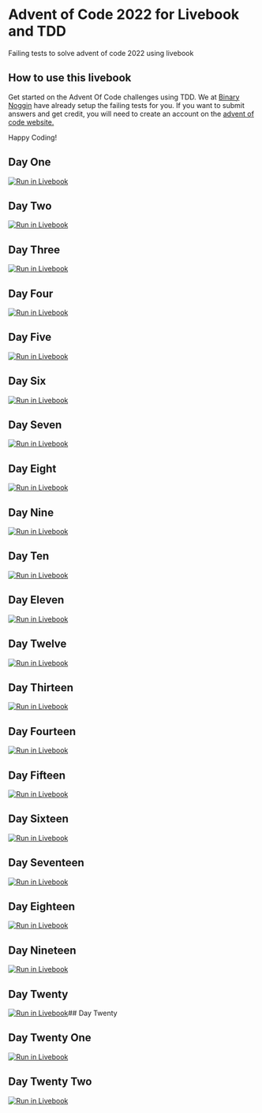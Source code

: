 # Advent of Code 2022 for Livebook and TDD
Failing tests to solve advent of code 2022 using livebook
## How to use this livebook

Get started on the Advent Of Code challenges using TDD. We at [Binary Noggin](https://binarynoggin.com/) have already setup the failing tests for you. If you want to submit answers and get credit, you will need to create an account on the [advent of code website.](https://adventofcode.com/)

Happy Coding!

## Day One
[![Run in Livebook](https://livebook.dev/badge/v1/blue.svg)](https://livebook.dev/run?url=https://github.com/BinaryNoggin/advent-of-code-2022-for-livebook-tdd/blob/main/livebooks/advent_of_code_2022_day_1_tdd_elixir_binary_noggin.livemd)
## Day Two
[![Run in Livebook](https://livebook.dev/badge/v1/blue.svg)](https://livebook.dev/run?url=https://github.com/BinaryNoggin/advent-of-code-2022-for-livebook-tdd/blob/main/livebooks/advent_of_code_2022_day_2_tdd_elixir_binary_noggin.livemd)
## Day Three
[![Run in Livebook](https://livebook.dev/badge/v1/blue.svg)](https://livebook.dev/run?url=https://github.com/BinaryNoggin/advent-of-code-2022-for-livebook-tdd/blob/main/livebooks/advent_of_code_2022_day_3_tdd_elixir_binary_noggin.livemd)
## Day Four
[![Run in Livebook](https://livebook.dev/badge/v1/blue.svg)](https://livebook.dev/run?url=https://github.com/BinaryNoggin/advent-of-code-2022-for-livebook-tdd/blob/main/livebooks/advent_of_code_2022_day_4_tdd_elixir_binary_noggin.livemd)
## Day Five
[![Run in Livebook](https://livebook.dev/badge/v1/blue.svg)](https://livebook.dev/run?url=https://github.com/BinaryNoggin/advent-of-code-2022-for-livebook-tdd/blob/main/livebooks/advent_of_code_2022_day_5_for_tdd_elixir_binary_noggin.livemd)
## Day Six
[![Run in Livebook](https://livebook.dev/badge/v1/blue.svg)](https://livebook.dev/run?url=https://github.com/BinaryNoggin/advent-of-code-2022-for-livebook-tdd/blob/main/livebooks/advent_of_code_2022_day_6_tdd_elixir_binary_noggin.livemd)
## Day Seven
[![Run in Livebook](https://livebook.dev/badge/v1/blue.svg)](https://livebook.dev/run?url=https://github.com/BinaryNoggin/advent-of-code-2022-for-livebook-tdd/blob/main/livebooks/advent_of_code_2022_day_7_tdd_elixir_binary_noggin.livemd)
## Day Eight
[![Run in Livebook](https://livebook.dev/badge/v1/blue.svg)](https://livebook.dev/run?url=https://github.com/BinaryNoggin/advent-of-code-2022-for-livebook-tdd/blob/main/livebooks/advent_of_code_2022_day_8_tdd_elixir_binary_noggin.livemd)
## Day Nine
[![Run in Livebook](https://livebook.dev/badge/v1/blue.svg)](https://livebook.dev/run?url=https://github.com/BinaryNoggin/advent-of-code-2022-for-livebook-tdd/blob/main/livebooks/advent_of_code_2022_day_9_tdd_elixir_binary_noggin.livemd)
## Day Ten
[![Run in Livebook](https://livebook.dev/badge/v1/blue.svg)](https://livebook.dev/run?url=https://github.com/BinaryNoggin/advent-of-code-2022-for-livebook-tdd/blob/main/livebooks/advent_of_code_2022_day_10_tdd_elixir_binary_noggin.livemd)
## Day Eleven
[![Run in Livebook](https://livebook.dev/badge/v1/blue.svg)](https://livebook.dev/run?url=https://github.com/BinaryNoggin/advent-of-code-2022-for-livebook-tdd/blob/main/livebooks/advent_of_code_2022_day_11_tdd_elixir_binary_noggin.livemd)
## Day Twelve
[![Run in Livebook](https://livebook.dev/badge/v1/blue.svg)](https://livebook.dev/run?url=https://github.com/BinaryNoggin/advent-of-code-2022-for-livebook-tdd/blob/main/livebooks/advent_of_code_2022_day_12_tdd_elixir_binary_noggin.livemd)
## Day Thirteen
[![Run in Livebook](https://livebook.dev/badge/v1/blue.svg)](https://livebook.dev/run?url=https://github.com/BinaryNoggin/advent-of-code-2022-for-livebook-tdd/blob/main/livebooks/advent_of_code_2022_day_13_tdd_elixir_binary_noggin.livemd)
## Day Fourteen
[![Run in Livebook](https://livebook.dev/badge/v1/blue.svg)](https://livebook.dev/run?url=https://github.com/BinaryNoggin/advent-of-code-2022-for-livebook-tdd/blob/main/livebooks/advent_of_code_2022_day_14_tdd_elixir_binary_noggin.livemd)
## Day Fifteen
[![Run in Livebook](https://livebook.dev/badge/v1/blue.svg)](https://livebook.dev/run?url=https://github.com/BinaryNoggin/advent-of-code-2022-for-livebook-tdd/blob/main/livebooks/advent_of_code_2022_day_15_tdd_elixir_binary_noggin.livemd)
## Day Sixteen
[![Run in Livebook](https://livebook.dev/badge/v1/blue.svg)](https://livebook.dev/run?url=https://github.com/BinaryNoggin/advent-of-code-2022-for-livebook-tdd/blob/main/livebooks/advent_of_code_2022_day_16_tdd_elixir_binary_noggin.livemd)
## Day Seventeen
[![Run in Livebook](https://livebook.dev/badge/v1/blue.svg)](https://livebook.dev/run?url=https://github.com/BinaryNoggin/advent-of-code-2022-for-livebook-tdd/blob/main/livebooks/advent_of_code_2022_day_17_tdd_elixir_binary_noggin.livemd)
## Day Eighteen
[![Run in Livebook](https://livebook.dev/badge/v1/blue.svg)](https://livebook.dev/run?url=https://github.com/BinaryNoggin/advent-of-code-2022-for-livebook-tdd/blob/main/livebooks/advent_of_code_2022_day_18_tdd_elixir_binary_noggin.livemd)
## Day Nineteen
[![Run in Livebook](https://livebook.dev/badge/v1/blue.svg)](https://livebook.dev/run?url=https://github.com/BinaryNoggin/advent-of-code-2022-for-livebook-tdd/blob/main/livebooks/advent_of_code_2022_day_19_tdd_elixir_binary_noggin.livemd)
## Day Twenty
[![Run in Livebook](https://livebook.dev/badge/v1/blue.svg)](https://livebook.dev/run?url=https://github.com/BinaryNoggin/advent-of-code-2022-for-livebook-tdd/blob/main/livebooks/advent_of_code_2022_day_20_tdd_elixir_binary_noggin.livemd)## Day Twenty
## Day Twenty One
[![Run in Livebook](https://livebook.dev/badge/v1/blue.svg)](https://livebook.dev/run?url=https://github.com/BinaryNoggin/advent-of-code-2022-for-livebook-tdd/blob/main/livebooks/advent_of_code_2022_day_21_tdd_elixir_binary_noggin.livemd)
## Day Twenty Two
[![Run in Livebook](https://livebook.dev/badge/v1/blue.svg)](https://livebook.dev/run?url=https://github.com/BinaryNoggin/advent-of-code-2022-for-livebook-tdd/blob/main/livebooks/advent_of_code_2022_day_22_tdd_elixir_binary_noggin.livemd)
